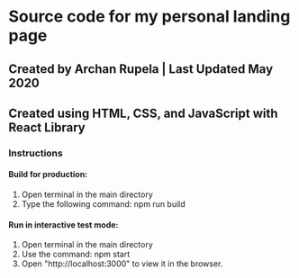 # Source code for my personal landing page

## Created by Archan Rupela | Last Updated May 2020
## Created using HTML, CSS, and JavaScript with React Library

### Instructions

#### Build for production:
1. Open terminal in the main directory
2. Type the following command: npm run build 

#### Run in interactive test mode:
1. Open terminal in the main directory
2. Use the command: npm start
3. Open "http://localhost:3000" to view it in the browser.


